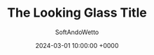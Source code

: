 ---
layout: post
title: "The Looking Glass Title"
date: 2024-03-01 10:00:00 +0000
categories: [blog]
tags: []
image: "/assets/images/thumbnails/firefox_selling_out/github_ss.png"
description: "Blog post on V2 of TheLookingGlass"
author: "SoftAndoWetto"
---